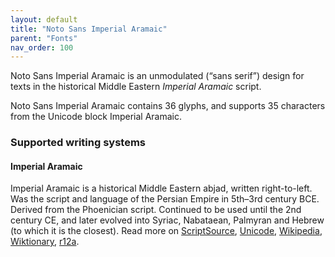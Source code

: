 ```yaml
---
layout: default
title: "Noto Sans Imperial Aramaic"
parent: "Fonts"
nav_order: 100
---
```

Noto Sans Imperial Aramaic is an unmodulated (“sans serif”) design for texts in the historical Middle Eastern _Imperial Aramaic_ script. 

Noto Sans Imperial Aramaic contains 36 glyphs, and supports 35 characters from the Unicode block Imperial Aramaic.


### Supported writing systems


#### Imperial Aramaic

Imperial Aramaic is a historical Middle Eastern abjad, written right-to-left. Was the script and language of the Persian Empire in 5th–3rd century BCE. Derived from the Phoenician script. Continued to be used until the 2nd century CE, and later evolved into Syriac, Nabataean, Palmyran and Hebrew (to which it is the closest). Read more on [ScriptSource](https://scriptsource.org/scr/Armi), [Unicode](https://www.unicode.org/versions/Unicode13.0.0/ch10.pdf#G29567), [Wikipedia](https://en.wikipedia.org/wiki/ISO_15924:Armi), [Wiktionary](https://en.wiktionary.org/wiki/Category:Imperial_Aramaic_script), [r12a](https://r12a.github.io/scripts/links?iso=Armi).

